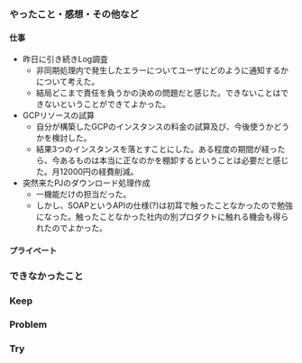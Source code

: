 ### やったこと・感想・その他など

#### 仕事

- 昨日に引き続きLog調査
  - 非同期処理内で発生したエラーについてユーザにどのように通知するかについて考えた。
  - 結局どこまで責任を負うかの決めの問題だと感じた。できないことはできないということができてよかった。
- GCPリソースの試算
  - 自分が構築したGCPのインスタンスの料金の試算及び、今後使うかどうかを検討した。
  - 結果3つのインスタンスを落とすことにした。ある程度の期間が経ったら、今あるものは本当に正なのかを棚卸するということは必要だと感じた。月12000円の経費削減。
- 突然来たPJのダウンロード処理作成
  - 一機能だけの担当だった。
  - しかし、SOAPというAPIの仕様(?)は初耳で触ったことなかったので勉強になった。触ったことなかった社内の別プロダクトに触れる機会も得られたのでよかった。

#### プライベート


### できなかったこと


### Keep


### Problem 


### Try



